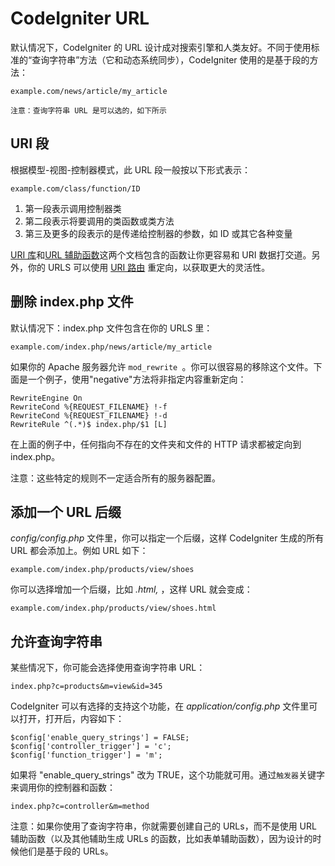 # CodeIgniter URL

默认情况下，CodeIgniter 的 URL 设计成对搜索引擎和人类友好。不同于使用标准的“查询字符串”方法（它和动态系统同步），CodeIgniter 使用的是基于段的方法：

	example.com/news/article/my_article


`注意：查询字符串 URL 是可以选的，如下所示`

## URI 段

根据模型-视图-控制器模式，此 URL 段一般按以下形式表示：

	example.com/class/function/ID

1. 第一段表示调用控制器类
2. 第二段表示将要调用的类函数或类方法
3. 第三及更多的段表示的是传递给控制器的参数，如 ID 或其它各种变量

[URI 库]和[URL 辅助函数]这两个文档包含的函数让你更容易和 URI 数据打交道。另外，你的 URLS 可以使用 [URI 路由] 重定向，以获取更大的灵活性。

## 删除 index.php 文件

默认情况下：index.php 文件包含在你的 URLS 里：

	example.com/index.php/news/article/my_article

如果你的 Apache 服务器允许 `mod_rewrite `。你可以很容易的移除这个文件。下面是一个例子，使用"negative"方法将非指定内容重新定向：
	
	RewriteEngine On
	RewriteCond %{REQUEST_FILENAME} !-f
	RewriteCond %{REQUEST_FILENAME} !-d
	RewriteRule ^(.*)$ index.php/$1 [L]

在上面的例子中，任何指向不存在的文件夹和文件的 HTTP 请求都被定向到 index.php。

注意：这些特定的规则不一定适合所有的服务器配置。

## 添加一个 URL 后缀

*config/config.php* 文件里，你可以指定一个后缀，这样 CodeIgniter 生成的所有 URL 都会添加上。例如 URL 如下：

	example.com/index.php/products/view/shoes

你可以选择增加一个后缀，比如 *.html,* ，这样 URL 就会变成：

	example.com/index.php/products/view/shoes.html

## 允许查询字符串

某些情况下，你可能会选择使用查询字符串 URL：

	index.php?c=products&m=view&id=345

CodeIgniter 可以有选择的支持这个功能，在 *application/config.php* 文件里可以打开，打开后，内容如下：

	$config['enable_query_strings'] = FALSE;
	$config['controller_trigger'] = 'c';
	$config['function_trigger'] = 'm';

如果将 "enable_query_strings" 改为 TRUE，这个功能就可用。通过`触发器`关键字来调用你的控制器和函数：

	index.php?c=controller&m=method

注意：如果你使用了查询字符串，你就需要创建自己的 URLs，而不是使用 URL 辅助函数（以及其他辅助生成 URLs 的函数，比如表单辅助函数），因为设计的时候他们是基于段的 URLs。


[URI 库]: uri.md
[URL 辅助函数]: url_helper.md
[URI 路由]: routing.md
